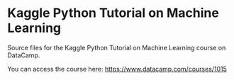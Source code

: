 # Kaggle Python Tutorial on Machine Learning

Source files for the Kaggle Python Tutorial on Machine Learning course on DataCamp.

You can access the course here: https://www.datacamp.com/courses/1015

